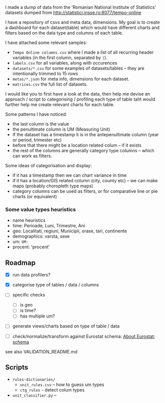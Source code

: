 I made a dump of data from  the 'Romanian National Institute of Statistics' datasets dumped from http://statistici.insse.ro:8077/tempo-online

I have a repository of csvs and meta data, dimensions. My goal is to create a dashboard for each dataset(table) which would have different charts and filters based on the data type and columns of each table.

I have attached some relevant samples:
- `Tempo Online columns.csv` where I made a list of all recurring header variables (in the first column, separated by `|`).
- `labels.csv` for all variables, along with occurences
- `datasets/*.csv` for some examples of datasets/tables – they are intentionally trimmed to 15 rows 
- `metas/*.json` for meta info, dimensions for each dataset.
- `matrices.csv` the full list of datasets.

I would like you to first have a look at the data, then help me devise an approach / script to categorising / profiling each type of table taht would further help me create relevant charts for each table.

Some patterns I have noticed: 
- the last column is the value
- the penultimate column is UM (Measuring Unit)
- If the dataset has a timestamp it is in the antepenultimate column (year or period, trimester etc)
- before that there might be a location related colum – if it exists
- the rest of the columns are generally category type columns – which can work as filters.

Some ideas of categorisation and display:
- if it has a timestamp then we can chart variance in time
- if it has a location/GIS related column (city, county etc) – we can make maps (probably choropleth type maps)
- category columns can be used as filters, or for comparative line or pie charts (or equivalent)

### Some value types heuristics
- name heuristics
- time: Perioade, Luni, Trimestre, Ani
- geo: Localitati, regiuni, Municipii, orase, tari, continente
- demographics: varsta, sexe
- um: `UM: `
- procent: 'procent'


## Roadmap
- [x] run data profilers?
- [x] categorise type of tables / data / columns
- [ ] specific checks
    - [ ] is geo
    - [ ] is time?
    - [ ] has multiple um?
- [ ] generate views/charts based on type of table / data
- [ ] check/normalize/transform against Eurostat schema: [About Eurostat](https://ec.europa.eu/eurostat/data/database); [schema](https://ec.europa.eu/eurostat/cache/metadata/en/)


see also VALIDATION_README.md

## Scripts

- `rules-dictionaries/`
    - `unit_rules.csv` – how to guess um types
    - `ctg_rules` - detect colum types
- `unit_classifier.py` – 